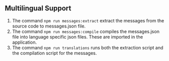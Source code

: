## Multilingual Support

1. The command `npm run messages:extract` extract the messages from the source code to messages.json file.
2. The command `npm run messages:compile` compiles the messages.json file into language specific json files. These are imported in the application.
3. The command `npm run translations` runs both the extraction script and the compilation script for the messages.
